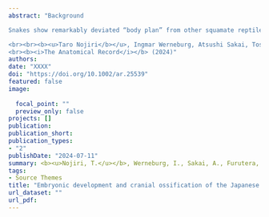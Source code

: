 ```yaml
---
abstract: "Background

Snakes show remarkably deviated “body plan” from other squamate reptiles. In addition to limb loss, they have accomplished enormous anatomical specialization of the skull associated with the pit organs and the reduction of the tympanic membranes and auditory canals in the outer ears. Despite being the most diverse group of snakes, our knowledge of the embryonic staging for organogenesis and cranial ossification has been minimal for Colubridae. Therefore, in the present observation, we provide the first embryonic description of the Japanese rat snake Elaphe climacophora. We based our study on the Standard Event System (SES) for external anatomical characters and on a description of the cranial ossification during post-ovipositional development. We further estimated the relative ossification timing of each cranial bony element and compared it with that of selected other snakes, lizards, turtles, and crocodilians. The present study shows that the relative ossification timing of the palatine and pterygoid bones is relatively early in squamates when compared to other reptiles, implying the developmental integration as the palate–pterygoid complex in this clade and functional demands for the unique feeding adaptation to swallow large prey with the help of their large palatine and pterygoid teeth. Furthermore, unlike in species with pit organs, the prootic bone of Ela. climacophora is expanded to provide articulation with the supratemporal, thereby contributing to the hearing system by detecting substrate vibration. We also demonstrate that the relative timing of the prootic ossification is significantly accelerated in colubrids compared to snakes with pit organs. Our finding suggests that the temporal changes of the prootic ossification underpin the evolution of the perception of the ground-bourne sound signals among snakes.

<br><br><b><u>Taro Nojiri</b></u>, Ingmar Werneburg, Atsushi Sakai, Toshiko Furutera, Takako Negishi-Koga, Muneaki Ishijima, Koichiro Ichimura, Masaki Takechi
<br><b><i>The Anatomical Record</i></b> (2024)"
authors:
date: "XXXX"
doi: "https://doi.org/10.1002/ar.25539"
featured: false
image:
 
  focal_point: ""
  preview_only: false
projects: []
publication: 
publication_short: 
publication_types:
- "2"
publishDate: "2024-07-11"
summary: <b><u>Nojiri, T.</u></b>, Werneburg, I., Sakai, A., Furutera, T., Negishi-Koga, T., Ishijima, M., Ichimura, K. <br><b><i>The Anatomical Record</i></b> (2024)<br><script type="text/javascript" src="https://d1bxh8uas1mnw7.cloudfront.net/assets/embed.js"></script><div class="altmetric-embed" data-badge-type="donut" data-altmetric-id="165338152"></div>
tags:
- Source Themes
title: "Embryonic development and cranial ossification of the Japanese Aodaishō, <i>Elaphe climacophora</i> (Serpentes: Colubridae): with special reference to the prootic bone and auditory evolution in snakes"
url_dataset: ""
url_pdf: 
---
```

